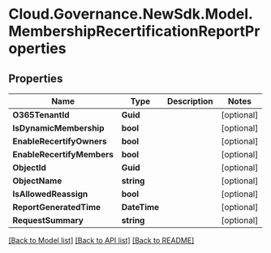 # Cloud.Governance.NewSdk.Model.MembershipRecertificationReportProperties
## Properties

Name | Type | Description | Notes
------------ | ------------- | ------------- | -------------
**O365TenantId** | **Guid** |  | [optional] 
**IsDynamicMembership** | **bool** |  | [optional] 
**EnableRecertifyOwners** | **bool** |  | [optional] 
**EnableRecertifyMembers** | **bool** |  | [optional] 
**ObjectId** | **Guid** |  | [optional] 
**ObjectName** | **string** |  | [optional] 
**IsAllowedReassign** | **bool** |  | [optional] 
**ReportGeneratedTime** | **DateTime** |  | [optional] 
**RequestSummary** | **string** |  | [optional] 

[[Back to Model list]](../README.md#documentation-for-models) [[Back to API list]](../README.md#documentation-for-api-endpoints) [[Back to README]](../README.md)

